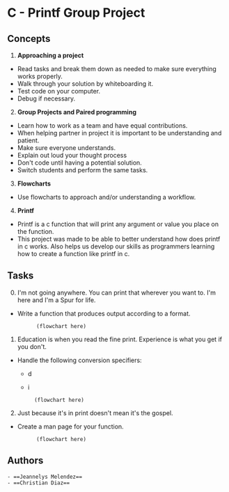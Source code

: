 # C - Printf Group Project

## Concepts

1. **Approaching a project**
	
- Read tasks and break them down as needed to make sure everything works properly.
- Walk through your solution by whiteboarding it.
- Test code on your computer.
- Debug if necessary.

2. **Group Projects and Paired programming**

- Learn how to work as a team and have equal contributions.
- When helping partner in project it is important to be understanding and patient.
- Make sure everyone understands.
- Explain out loud your thought process
- Don't code until having a potential solution.
- Switch students and perform the same tasks.

3. **Flowcharts**
	
- Use flowcharts to approach and/or understanding a workflow.

4. **Printf**

- Printf is a c function that will print any argument or value you place on the function. 
- This project was made to be able to better understand how does printf in c works. Also helps us develop our skills as programmers learning how to create a function like printf in c. 

## Tasks

0. I'm not going anywhere. You can print that wherever you want to. I'm here and I'm a Spur for life.

- Write a function that produces output according to a format.

			(flowchart here)

1. Education is when you read the fine print. Experience is what you get if you don't.

- Handle the following conversion specifiers:
	- d
	- i

			(flowchart here) 

2. Just because it's in print doesn't mean it's the gospel.

- Create a man page for your function.

			(flowchart here)

## Authors

	- ==Jeannelys Melendez==
	- ==Christian Diaz==

